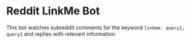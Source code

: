 # Reddit LinkMe Bot

This bot watches subreddit comments for the keyword `linkme: query1, query2` and replies with relevant information